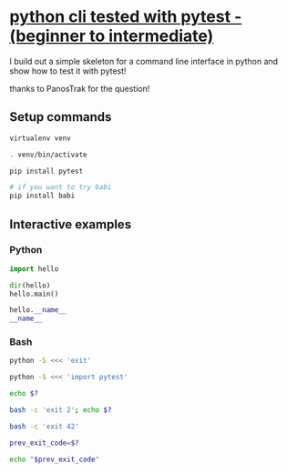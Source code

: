 # [python cli tested with pytest - (beginner to intermediate)](https://youtu.be/qvkppppy9K8)

I build out a simple skeleton for a command line interface in python and show how to test it with pytest!

thanks to PanosTrak for the question!

## Setup commands

```bash
virtualenv venv

. venv/bin/activate

pip install pytest

# if you want to try babi
pip install babi
```

## Interactive examples

### Python

```python
import hello

dir(hello)
hello.main()

hello.__name__
__name__
```

### Bash

```bash
python -S <<< 'exit'

python -S <<< 'import pytest'

echo $?

bash -c 'exit 2'; echo $?

bash -c 'exit 42'

prev_exit_code=$?

echo "$prev_exit_code"
```
